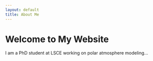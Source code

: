 ```yaml
---
layout: default
title: About Me
---
```


# Welcome to My Website

I am a PhD student at LSCE working on polar atmosphere modeling...
